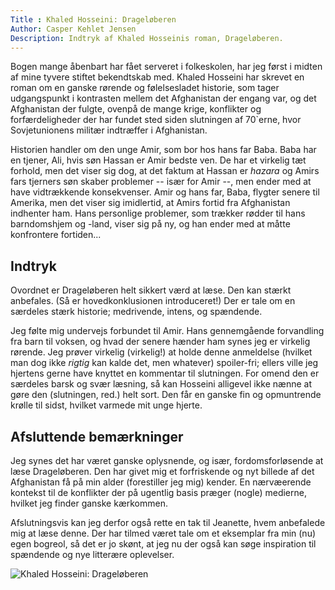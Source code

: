 ```yaml
---
Title : Khaled Hosseini: Drageløberen
Author: Casper Kehlet Jensen
Description: Indtryk af Khaled Hosseinis roman, Drageløberen.
---
```


Bogen mange åbenbart har fået serveret i folkeskolen, har jeg først i midten af mine tyvere stiftet bekendtskab med.
Khaled Hosseini har skrevet en roman om en ganske rørende og følelsesladet historie, som tager udgangspunkt i kontrasten mellem det Afghanistan der engang var, og det Afghanistan der fulgte, ovenpå de mange krige, konflikter og forfærdeligheder der har fundet sted siden slutningen af 70`erne, hvor Sovjetunionens militær indtræffer i Afghanistan.

Historien handler om den unge Amir, som bor hos hans far Baba. Baba har en tjener, Ali, hvis søn Hassan er Amir bedste ven.
De har et virkelig tæt forhold, men det viser sig dog, at det faktum at Hassan er *hazara* og Amirs fars tjerners søn skaber problemer -- især for Amir --, men ender med at have vidtrækkende konsekvenser.
Amir og hans far, Baba, flygter senere til Amerika, men det viser sig imidlertid, at Amirs fortid fra Afghanistan indhenter ham. Hans personlige problemer, som trækker rødder til hans barndomshjem og -land, viser sig på ny, og han ender med at måtte konfrontere fortiden...

## Indtryk
Ovordnet er Drageløberen helt sikkert værd at læse. Den kan stærkt anbefales. (Så er hovedkonklusionen introduceret!)
Der er tale om en særdeles stærk historie; medrivende, intens, og spændende.

Jeg følte mig undervejs forbundet til Amir. Hans gennemgående forvandling fra barn til voksen, og hvad der senere hænder ham synes jeg er virkelig rørende.
Jeg prøver virkelig (virkelig!) at holde denne anmeldelse (hvilket man dog ikke *rigtig* kan kalde det, men whatever) spoiler-fri; ellers ville jeg hjertens gerne have knyttet en kommentar til slutningen. For omend den er særdeles barsk og svær læsning, så kan Hosseini alligevel ikke nænne at gøre den (slutningen, red.) helt sort.
Den får en ganske fin og opmuntrende krølle til sidst, hvilket varmede mit unge hjerte.

## Afsluttende bemærkninger
Jeg synes det har været ganske oplysnende, og især, fordomsforløsende at læse Drageløberen. Den har givet mig et forfriskende og nyt billede af det Afghanistan få på min alder (forestiller jeg mig) kender.
En nærvæerende kontekst til de konflikter der på ugentlig basis præger (nogle) medierne, hvilket jeg finder ganske kærkommen.

Afslutningsvis kan jeg derfor også rette en tak til Jeanette, hvem anbefalede mig at læse denne.
Der har tilmed været tale om et eksemplar fra min (nu) egen bogreol, så det er jo skønt, at jeg nu der også kan søge inspiration til spændende og nye litterære oplevelser.

![Khaled Hosseini: Drageløberen](/img/arkiv/khaled-hosseini-drageloberen/khaledhosseini_drageløberen.jpg)
